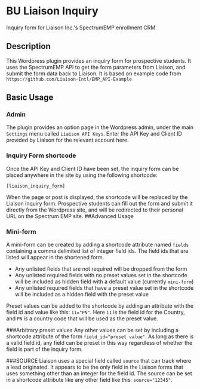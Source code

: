 # BU Liaison Inquiry #
Inquiry form for Liaison Inc.'s SpectrumEMP enrollment CRM
## Description
This Wordpress plugin provides an inquiry form for prospective students.  It uses the SpectrumEMP API to get the form parameters from Liaison, and submit the form data back to Liaison. It is based on example code from `https://github.com/Liaison-Intl/EMP_API-Example`
## Basic Usage
### Admin
The plugin provides an option page in the Wordpress admin, under the main `Settings` menu called `Liaison API Keys`.  Enter the API Key and Client ID provided by Liaison for the relevant account here.
### Inquiry Form shortcode
Once the API Key and Client ID have been set, the inquiry form can be placed anywhere in the site by using the following shortcode:

`[liaison_inquiry_form]`

When the page or post is displayed, the shortcode will be replaced by the Liaison inquiry form.  Prospective students can fill out the form and submit it directly from the Wordpress site, and will be redirected to their personal URL on the Spectrum EMP site.
##Advanced Usage
### Mini-form

A mini-form can be created by adding a shortcode attribute named `fields` containing a comma delimited list of integer field ids.  The field ids that are listed will appear in the shortened form.  

* Any unlisted fields that are not required will be dropped from the form
* Any unlisted required fields with no preset values set in the shortcode will be included as hidden field with a default value (currently `mini-form`)
* Any unlisted required fields that have a preset value set in the shortcode will be included as a hidden field with the preset value

Preset values can be added to the shortcode by adding an attribute with the field id and value like this: `11="PN"`.  Here `11` is the field id for the Country, and `PN` is a country code that will be used as the preset value.

###Arbitrary preset values
Any other values can be set by including a shortcode attribute of the form `field_id="preset value"`.  As long as there is a valid field id, any field can be preset in this way regardless of whether the field is part of the inquiry form.

###SOURCE
Liaison uses a special field called `source` that can track where a lead originated.  It appears to be the only field in the Liaison forms that uses something other than an integer for the field id.  The source can be set in a shortcode attribute like any other field like this: `source="12345"`.
